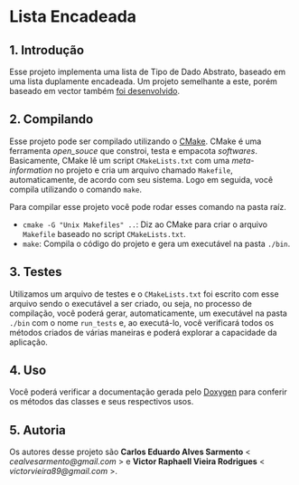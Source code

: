 # Lista Encadeada

## 1. Introdução

Esse projeto implementa uma lista de Tipo de Dado Abstrato, baseado em uma lista duplamente encadeada.
Um projeto semelhante a este, porém baseado em vector também [foi desenvolvido](http://github.com/victorvieirar/project-vector).

## 2. Compilando

Esse projeto pode ser compilado utilizando o [CMake](http://cmake.org). CMake é uma ferramenta _open_souce_ que constroi, testa e empacota _softwares_. Basicamente, CMake lê um script `CMakeLists.txt` com uma _meta-information_ no projeto e cria um arquivo chamado `Makefile`, automaticamente, de acordo com seu sistema. Logo em seguida, você compila utilizando o comando `make`. 

Para compilar esse projeto você pode rodar esses comando na pasta raíz.

- `cmake -G "Unix Makefiles" ..`: Diz ao CMake para criar o arquivo `Makefile` baseado no script `CMakeLists.txt`.
- `make`: Compila o código do projeto e gera um executável na pasta `./bin`.

## 3. Testes

Utilizamos um arquivo de testes e o `CMakeLists.txt` foi escrito com esse arquivo sendo o executável a ser criado, ou seja, no processo de compilação, você poderá gerar, automaticamente, um executável na pasta `./bin` com o nome `run_tests` e, ao executá-lo, você verificará todos os métodos criados de várias maneiras e poderá explorar a capacidade da aplicação.

## 4. Uso

Você poderá verificar a documentação gerada pelo [Doxygen](http://www.doxygen.nl/) para conferir os métodos das classes e seus respectivos usos.

## 5. Autoria

Os autores desse projeto são **Carlos Eduardo Alves Sarmento** < _cealvesarmento@gmail.com_ > e **Victor Raphaell Vieira Rodrigues** < _victorvieira89@gmail.com_ >.
